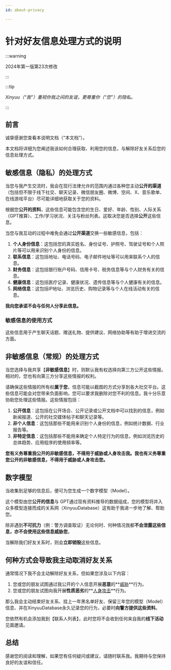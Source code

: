 ```yaml
---
id: about-privacy

---
```

# 针对好友信息处理方式的说明

:::warning 

2024年第一版第23次修改

:::

:::tip

*Xinyuu（“我”）重视你我之间的友谊，更尊重你（“您”）的隐私。*

:::



##  前言

诚挚感谢您查看本说明文档（“本文档”）。

本文档将详细为您阐述我该如何合理获取、利用您的信息，与解除好友关系后您的信息处理方式。

## 敏感信息（隐私）的处理方式

当您与我产生交流时，我会在现行法律允许的范围内通过各种您主动**公开的渠道**（包括但不限于线下社交、聊天记录、微信朋友圈、微博、空间、X、音乐歌单、在线游戏平台）尽可能详细地获取关于您的资料。

根据您**公开的资料**，这些信息可能包含您的生日、爱好、年龄、性别、人际关系（GPT推算）、工作/学习状况、关注与粉丝列表。这取决您是否选择**公开**这些信息。

当您与我互动的过程中难免会通过**公开渠道**交换一些敏感信息，包括：

1. **个人身份信息**：这包括您的真实姓名、身份证号、护照号、驾驶证号和个人照片等可以用来识别个人身份的信息。
2. **联系信息**：这包括地址、电话号码、电子邮件地址等可以用来联系个人的信息。
3. **财务信息**：这包括银行账户号码、信用卡号、税务信息等与个人财务有关的信息。
4. **健康信息**：这包括医疗记录、健康状况、遗传信息等与个人健康有关的信息。
5. **网络信息**：这包括IP地址、浏览历史、购物记录等与个人在线活动有关的信息。

**我向您承诺不会与任何人分享此信息。**

### 敏感信息的使用方式

这些信息用于产生聊天话题、赠送礼物、提供建议、网络协助等有助于增进交流的方面。

## 非敏感信息（常规）的处理方式

当您选择与我共享【**非敏感信息**】时，则默认我有权选择向第三方公开这些情报。相对的，您也有向第三方分享这些情报的权利。

请确保这些情报的所有权**属于您**，信息可能以截图的方式分享到各大社交平台。这些信息可能会对您带来负面影响，您可以要求我删除对您不利的信息。我十分乐意协助您处理这些情报。这些情报包括：

1. **公开信息**：这包括在公开场合、公开记录或公开文档中可以找到的信息，例如新闻报道、公开的社交媒体帖子和聊天记录等。
2. **非个人信息**：这包括那些不能用来识别个人身份的信息，例如统计数据、行业报告等。
3. **非特定信息**：这包括那些不能用来确定个人特定行为的信息，例如浏览历史的总体趋势、应用程序的使用频率等。

**您有义务尊重我公开的非敏感信息，不得用于威胁或人身攻击我。我也有义务尊重您公开的非敏感信息，不得用于威胁或人身攻击您。**

## 数字模型

当收集到足够的信息后，便可为您生成一个数字模型（Model）。

这个模型由您**公开的信息**与 GPT通过现有资料推导的数据组成，您的模型将并入众多模型连接而成的关系网（XinyuuDatabase）这有助于我进一步地了解、帮助您。

除非遇到**不可抗力**（例：警方调查取证）无论何时、何种情况我都**不会泄露这些信息，亦不会使用这些信息威胁您**。

当解除我们好友关系时，则会**立即销毁**这些信息。

## 何种方式会导致我主动取消好友关系

通常情况下我不会主动解除好友关系，但如果您涉及以下内容：

1. 您或您的朋友试图通过我公开的个人信息开展**恶意**的**<u>威胁</u>**行为。
2. 您或您的朋友试图向我开展**性质恶劣**的**<u>人身攻击</u>**行为。

那么我会主动结束好友关系、挂上一年黑名单好友、保留三年您的模型（Model）信息、并在XinyuuDatabase永久记录您的行为，必要时**向警方提供这些资料**。

您依然有机会添加我到【联系人列表】，此时您将不会收到任何来自我的**线下活动**见面邀请。

## 总结

感谢您的阅读和理解，如果您有任何疑问或建议，请随时联系我。我期待与您保持良好的友谊和信任。

